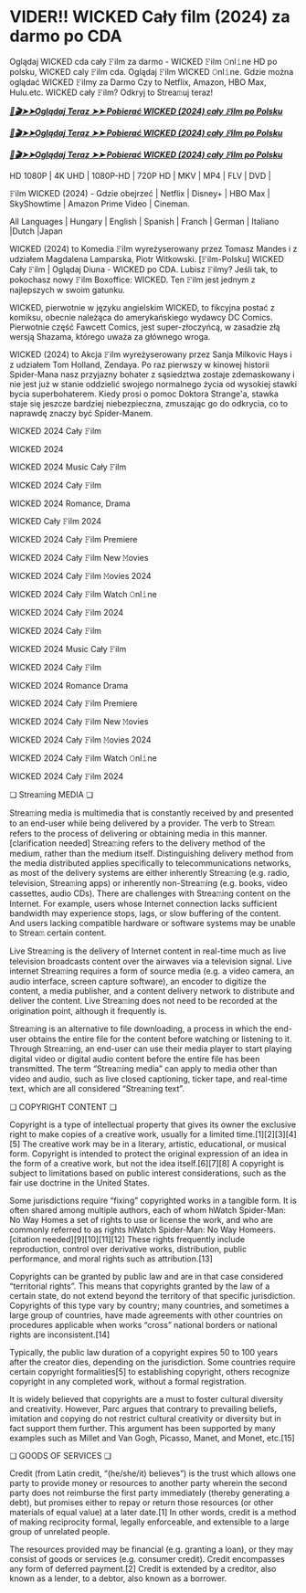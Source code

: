# VIDER!! WICKED Cały film (2024) za darmo po CDA

Oglądaj WICKED cda cały 𝙵ilm za darmo - WICKED 𝙵ilm 𝙾nl𝚒ne HD po polsku, WICKED caly 𝙵ilm cda. Oglądaj 𝙵ilm WICKED 𝙾nl𝚒ne. Gdzie można oglądać WICKED 𝙵ilmy za Darmo Czy to Netflix, Amazon, HBO Max, Hulu.etc. WICKED cały 𝙵ilm? Odkryj to Strea𝚖uj teraz!


<p><b><I><a href="https://r-movies.com/pl/movie/402431/wicked-gitcodepl">📀🎬➤➤Oglądaj Teraz ➤➤ Pobierać WICKED (2024) cały 𝙵ilm po Polsku</a></I></b></p>

<p><b><I><a href="https://r-movies.com/pl/movie/402431/wicked-gitcodepl">📀🎬➤➤Oglądaj Teraz ➤➤ Pobierać WICKED (2024) cały 𝙵ilm po Polsku</a></I></b></p>

<p><b><I><a href="https://r-movies.com/pl/movie/402431/wicked-gitcodepl">📀🎬➤➤Oglądaj Teraz ➤➤ Pobierać WICKED (2024) cały 𝙵ilm po Polsku</a></I></b></p>


HD 1080P | 4K UHD | 1080P-HD | 720P HD | MKV | MP4 | FLV | DVD |

𝙵ilm WICKED (2024) - Gdzie obejrzeć | Netflix | Disney+ | HBO Max | SkyShowtime | Amazon Prime Video | Cineman.

All Languages | Hungary | English | Spanish | Franch | German | Italiano |Dutch |Japan

WICKED (2024) to Komedia 𝙵ilm wyreżyserowany przez Tomasz Mandes i z udziałem Magdalena Lamparska, Piotr Witkowski. [𝙵ilm-Polsku] WICKED Cały 𝙵ilm | Oglądaj Diuna - WICKED po CDA. Lubisz 𝙵ilmy? Jeśli tak, to pokochasz nowy 𝙵ilm Boxoffice: WICKED. Ten 𝙵ilm jest jednym z najlepszych w swoim gatunku.

WICKED, pierwotnie w języku angielskim WICKED, to fikcyjna postać z komiksu, obecnie należąca do amerykańskiego wydawcy DC Comics. Pierwotnie część Fawcett Comics, jest super-złoczyńcą, w zasadzie złą wersją Shazama, którego uważa za głównego wroga.

WICKED (2024) to Akcja 𝙵ilm wyreżyserowany przez Sanja Milkovic Hays i z udziałem Tom Holland, Zendaya. Po raz pierwszy w kinowej historii Spider-Mana nasz przyjazny bohater z sąsiedztwa zostaje zdemaskowany i nie jest już w stanie oddzielić swojego normalnego życia od wysokiej stawki bycia superbohaterem. Kiedy prosi o pomoc Doktora Strange'a, stawka staje się jeszcze bardziej niebezpieczna, zmuszając go do odkrycia, co to naprawdę znaczy być Spider-Manem.


WICKED 2024 Cały 𝙵ilm

WICKED 2024

WICKED 2024 Music Cały 𝙵ilm

WICKED 2024 Cały 𝙵ilm

WICKED 2024 Romance, Drama

WICKED Cały 𝙵ilm 2024

WICKED 2024 Cały 𝙵ilm Premiere

WICKED 2024 Cały 𝙵ilm New 𝙼ovies

WICKED 2024 Cały 𝙵ilm 𝙼ovies 2024

WICKED 2024 Cały 𝙵ilm Watch 𝙾nl𝚒ne

WICKED 2024 Cały 𝙵ilm 2024

WICKED 2024 Cały 𝙵ilm

WICKED 2024 Music Cały 𝙵ilm

WICKED 2024 Cały 𝙵ilm

WICKED 2024 Romance Drama

WICKED 2024 Cały 𝙵ilm Premiere

WICKED 2024 Cały 𝙵ilm New 𝙼ovies

WICKED 2024 Cały 𝙵ilm 𝙼ovies 2024

WICKED 2024 Cały 𝙵ilm Watch 𝙾nl𝚒ne

WICKED 2024 Cały 𝙵ilm 2024


❏ Strea𝚖ing MEDIA ❏

Strea𝚖ing media is multimedia that is constantly received by and presented to an end-user while being delivered by a provider. The verb to Strea𝚖 refers to the process of delivering or obtaining media in this manner.[clarification needed] Strea𝚖ing refers to the delivery method of the medium, rather than the medium itself. Distinguishing delivery method from the media distributed applies specifically to telecommunications networks, as most of the delivery systems are either inherently Strea𝚖ing (e.g. radio, television, Strea𝚖ing apps) or inherently non-Strea𝚖ing (e.g. books, video cassettes, audio CDs). There are challenges with Strea𝚖ing content on the Internet. For example, users whose Internet connection lacks sufficient bandwidth may experience stops, lags, or slow buffering of the content. And users lacking compatible hardware or software systems may be unable to Strea𝚖 certain content.

Live Strea𝚖ing is the delivery of Internet content in real-time much as live television broadcasts content over the airwaves via a television signal. Live internet Strea𝚖ing requires a form of source media (e.g. a video camera, an audio interface, screen capture software), an encoder to digitize the content, a media publisher, and a content delivery network to distribute and deliver the content. Live Strea𝚖ing does not need to be recorded at the origination point, although it frequently is.

Strea𝚖ing is an alternative to file downloading, a process in which the end-user obtains the entire file for the content before watching or listening to it. Through Strea𝚖ing, an end-user can use their media player to start playing digital video or digital audio content before the entire file has been transmitted. The term “Strea𝚖ing media” can apply to media other than video and audio, such as live closed captioning, ticker tape, and real-time text, which are all considered “Strea𝚖ing text”.


❏ COPYRIGHT CONTENT ❏

Copyright is a type of intellectual property that gives its owner the exclusive right to make copies of a creative work, usually for a limited time.[1][2][3][4][5] The creative work may be in a literary, artistic, educational, or musical form. Copyright is intended to protect the original expression of an idea in the form of a creative work, but not the idea itself.[6][7][8] A copyright is subject to limitations based on public interest considerations, such as the fair use doctrine in the United States.

Some jurisdictions require “fixing” copyrighted works in a tangible form. It is often shared among multiple authors, each of whom hWatch Spider-Man: No Way Homes a set of rights to use or license the work, and who are commonly referred to as rights hWatch Spider-Man: No Way Homeers.[citation needed][9][10][11][12] These rights frequently include reproduction, control over derivative works, distribution, public performance, and moral rights such as attribution.[13]

Copyrights can be granted by public law and are in that case considered “territorial rights”. This means that copyrights granted by the law of a certain state, do not extend beyond the territory of that specific jurisdiction. Copyrights of this type vary by country; many countries, and sometimes a large group of countries, have made agreements with other countries on procedures applicable when works “cross” national borders or national rights are inconsistent.[14]

Typically, the public law duration of a copyright expires 50 to 100 years after the creator dies, depending on the jurisdiction. Some countries require certain copyright formalities[5] to establishing copyright, others recognize copyright in any completed work, without a formal registration.

It is widely believed that copyrights are a must to foster cultural diversity and creativity. However, Parc argues that contrary to prevailing beliefs, imitation and copying do not restrict cultural creativity or diversity but in fact support them further. This argument has been supported by many examples such as Millet and Van Gogh, Picasso, Manet, and Monet, etc.[15]

❏ GOODS OF SERVICES ❏

Credit (from Latin credit, “(he/she/it) believes”) is the trust which allows one party to provide money or resources to another party wherein the second party does not reimburse the first party immediately (thereby generating a debt), but promises either to repay or return those resources (or other materials of equal value) at a later date.[1] In other words, credit is a method of making reciprocity formal, legally enforceable, and extensible to a large group of unrelated people.

The resources provided may be financial (e.g. granting a loan), or they may consist of goods or services (e.g. consumer credit). Credit encompasses any form of deferred payment.[2] Credit is extended by a creditor, also known as a lender, to a debtor, also known as a borrower.
